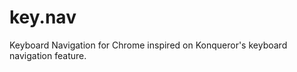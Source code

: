 key.nav
=======

Keyboard Navigation for Chrome inspired on Konqueror's keyboard navigation feature.
